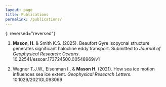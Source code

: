 ```yaml
---
layout: page
title: Publications
permalink: /publications/
---
```

{: reversed="reversed"}

1. **Mason, H**. & Smith K.S. (2025). Beaufort Gyre isopycnal structure generates significant halocline eddy transport. Submitted to *Journal of Geophysical Research: Oceans*. 10.22541/essoar.173724500.00548969/v1

1. Wagner T.J.W., Eisenman I., & **Mason H**. (2021). How sea ice motion influences sea ice extent. *Geophysical Research Letters*. 10.1029/2021GL093069
